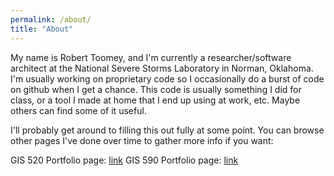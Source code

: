 ```yaml
---
permalink: /about/
title: "About"
---
```


My name is Robert Toomey, and I'm currently a researcher/software architect at the National Severe Storms Laboratory in Norman, Oklahoma. I'm usually working on proprietary code so I occasionally do a burst of code on github when I get a chance.  This code is usually something I did for class, or a tool I made at home that I end up using at work, etc.  Maybe others can find some of it useful.

I'll probably get around to filling this out fully at some point.  You can browse other pages I've done over time to gather more info if you want:

GIS 520 Portfolio page: [link](https://sites.google.com/site/retoomeygis520)
GIS 590 Portfolio page: [link](https://sites.google.com/site/retoomeygis590)
